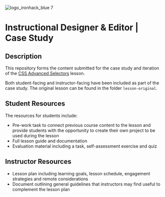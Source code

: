 ![logo_ironhack_blue 7](https://user-images.githubusercontent.com/23629340/40541063-a07a0a8a-601a-11e8-91b5-2f13e4e6b441.png)

# Instructional Designer & Editor | Case Study

##  Description

This repository forms the content submitted for the case study and iteration of the [CSS Advanced Selectors](https://github.com/ironhack-edu/temp-id-case-study/blob/master/lessons/css-selectors-advanced.md) lesson.

Both student-facing and instructor-facing have been included as part of the case study. The original lesson can be found in the folder `lesson-original`.

## Student Resources

The resources for students include:

- Pre-work task to connect previous course content to the lesson and provide students with the opportunity to create their own project to be used during the lesson
- Full lesson guide and documentation
- Evaluation material including a task, self-assessment exercise and quiz

## Instructor Resources

- Lesson plan including learning goals, lesson schedule, engagement strategies and remote considerations
- Document outlining general guidelines that instructors may find useful to complement the lesson plan
